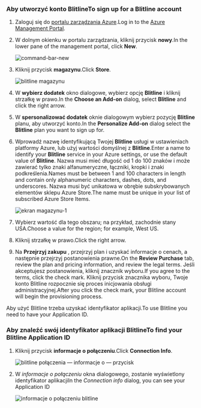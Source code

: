 
### <a name="to-sign-up-for-a-blitline-account"></a><span data-ttu-id="b391e-101">Aby utworzyć konto Blitline</span><span class="sxs-lookup"><span data-stu-id="b391e-101">To sign up for a Blitline account</span></span>
1. <span data-ttu-id="b391e-102">Zaloguj się do [portalu zarządzania Azure](https://manage.windowsazure.com/).</span><span class="sxs-lookup"><span data-stu-id="b391e-102">Log in to the [Azure Management Portal](https://manage.windowsazure.com/).</span></span>
2. <span data-ttu-id="b391e-103">W dolnym okienku w portalu zarządzania, kliknij przycisk **nowy**.</span><span class="sxs-lookup"><span data-stu-id="b391e-103">In the lower pane of the management portal, click **New**.</span></span>
   
    ![command-bar-new][command-bar-new]
3. <span data-ttu-id="b391e-105">Kliknij przycisk **magazynu**.</span><span class="sxs-lookup"><span data-stu-id="b391e-105">Click **Store**.</span></span>
   
    ![blitline magazynu][blitline-store]
4. <span data-ttu-id="b391e-107">W **wybierz dodatek** okno dialogowe, wybierz opcję **Blitline** i kliknij strzałkę w prawo.</span><span class="sxs-lookup"><span data-stu-id="b391e-107">In the **Choose an Add-on** dialog, select **Blitline** and click the right arrow.</span></span>
5. <span data-ttu-id="b391e-108">W **spersonalizować dodatek** oknie dialogowym wybierz pozycję **Blitline** planu, aby utworzyć konto.</span><span class="sxs-lookup"><span data-stu-id="b391e-108">In the **Personalize Add-on** dialog select the **Blitline** plan you want to sign up for.</span></span>
6. <span data-ttu-id="b391e-109">Wprowadź nazwę identyfikującą Twojej **Blitline** usługi w ustawieniach platformy Azure, lub użyj wartości domyślnej z **Blitline**.</span><span class="sxs-lookup"><span data-stu-id="b391e-109">Enter a name to identify your **Blitline** service in your Azure settings, or use the default value of **Blitline**.</span></span> <span data-ttu-id="b391e-110">Nazwa musi mieć długość od 1 do 100 znaków i może zawierać tylko znaki alfanumeryczne, łączniki, kropki i znaki podkreślenia.</span><span class="sxs-lookup"><span data-stu-id="b391e-110">Names must be between 1 and 100 characters in length and contain only alphanumeric characters, dashes, dots, and underscores.</span></span> <span data-ttu-id="b391e-111">Nazwa musi być unikatowa w obrębie subskrybowanych elementów sklepu Azure Store.</span><span class="sxs-lookup"><span data-stu-id="b391e-111">The name must be unique in your list of subscribed Azure Store Items.</span></span>
   
    ![ekran magazynu-1][store-screen-1]
7. <span data-ttu-id="b391e-113">Wybierz wartość dla tego obszaru; na przykład, zachodnie stany USA.</span><span class="sxs-lookup"><span data-stu-id="b391e-113">Choose a value for the region; for example, West US.</span></span> 
8. <span data-ttu-id="b391e-114">Kliknij strzałkę w prawo.</span><span class="sxs-lookup"><span data-stu-id="b391e-114">Click the right arrow.</span></span>
9. <span data-ttu-id="b391e-115">Na **Przejrzyj zakupu** , przejrzyj plan i uzyskać informacje o cenach, a następnie przejrzyj postanowienia prawne.</span><span class="sxs-lookup"><span data-stu-id="b391e-115">On the **Review Purchase** tab, review the plan and pricing information, and review the legal terms.</span></span> <span data-ttu-id="b391e-116">Jeśli akceptujesz postanowienia, kliknij znacznik wyboru.</span><span class="sxs-lookup"><span data-stu-id="b391e-116">If you agree to the terms, click the check mark.</span></span> <span data-ttu-id="b391e-117">Kliknij przycisk znacznika wyboru, Twoje konto Blitline rozpocznie się proces inicjowania obsługi administracyjnej.</span><span class="sxs-lookup"><span data-stu-id="b391e-117">After you click the check mark, your Blitline account will begin the provisioning process.</span></span> 

<span data-ttu-id="b391e-118">Aby użyć Blitline trzeba uzyskać identyfikator aplikacji.</span><span class="sxs-lookup"><span data-stu-id="b391e-118">To use Blitline you need to have your Application ID.</span></span>

### <a name="to-find-your-blitline-application-id"></a><span data-ttu-id="b391e-119">Aby znaleźć swój identyfikator aplikacji Blitline</span><span class="sxs-lookup"><span data-stu-id="b391e-119">To find your Blitline Application ID</span></span>
1. <span data-ttu-id="b391e-120">Kliknij przycisk **informacje o połączeniu**.</span><span class="sxs-lookup"><span data-stu-id="b391e-120">Click **Connection Info**.</span></span>
   
    ![blitline połączenia — informacje o — przycisk][blitline-connection-info-button]
2. <span data-ttu-id="b391e-122">W *informacje o połączeniu* okna dialogowego, zostanie wyświetlony identyfikator aplikacji</span><span class="sxs-lookup"><span data-stu-id="b391e-122">In the *Connection info* dialog, you can see your Application ID</span></span>
   
    ![informacje o połączeniu blitline][blitline-connection-info]

<!--images-->

[command-bar-new]: ./media/blitline-signup/blitline_bar_new.png
[blitline-store]: ./media/blitline-signup/blitline_offerings_store.png
[store-screen-1]: ./media/blitline-signup/blitline_purchase.jpg
[blitline-connection-info-button]: ./media/blitline-signup/blitline_connection_info_button.png
[blitline-connection-info]: ./media/blitline-signup/blitline_connection_info_screen.jpg

